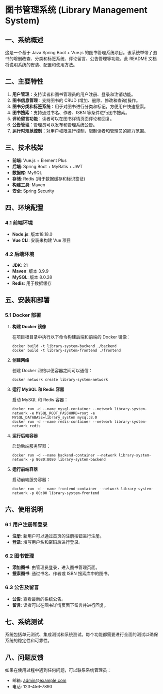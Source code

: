# 图书管理系统 (Library Management System)

## 一、系统概述

这是一个基于 Java Spring Boot + Vue.js 的图书管理系统项目。该系统举带了图书的增删改查、分类和标签系统、评论留言、公告管理等功能。此 README 文档将说明系统的安装、配置和使用方法。

## 二、主要特性

1. **用户管理**：支持读者和图书管理员的用户注册、登录和注销功能。
2. **图书信息管理**：支持图书的 CRUD (增加、删除、修改和查询)操作。
3. **图书分类和标签系统**：用于对图书进行分类和标记，方便用户快速搜索。
4. **图书搜索**：支持通过书名、作者、ISBN 等条件进行图书搜索。
5. **评论留言功能**：读者可以在图书详情页面评论和回复。
6. **公告管理**：管理员可以发布和管理系统公告。
7. **运行时规范控制**：对用户权限进行控制，限制读者和管理员的能力范围。

## 三、技术栈架

- **前端**: Vue.js + Element Plus
- **后端**: Spring Boot + MyBatis + JWT
- **数据库**: MySQL
- **存储**: Redis (用于数据缓存和标识签证)
- **构建工具**: Maven
- **安全**: Spring Security

## 四、环境配置

### 4.1 前端环境

- **Node.js**: 版本18.18.0
- **Vue CLI**: 安装来构建 Vue 项目

### 4.2 后端环境

- **JDK**: 21
- **Maven**: 版本 3.9.9
- **MySQL**: 版本 8.0.28
- **Redis**: 用于数据缓存

## 五、安装和部署

### 5.1 Docker 部署

1. **构建 Docker 镜像**

   在项目根目录中执行以下命令构建后端和前端的 Docker 镜像：

   ```
   docker build -t library-system-backend ./backend
   docker build -t library-system-frontend ./frontend
   ```

2. **创建网络**

   创建 Docker 网络以便容器之间可以通信：

   ```
   docker network create library-system-network
   ```

3. **运行 MySQL 和 Redis 容器**

   启动 MySQL 和 Redis 容器：

   ```
   docker run -d --name mysql-container --network library-system-network -e MYSQL_ROOT_PASSWORD=root -e MYSQL_DATABASE=library_system mysql:8.0
   docker run -d --name redis-container --network library-system-network redis
   ```

4. **运行后端容器**

   启动后端服务容器：

   ```
   docker run -d --name backend-container --network library-system-network -p 8080:8080 library-system-backend
   ```

5. **运行前端容器**

   启动前端服务容器：

   ```
   docker run -d --name frontend-container --network library-system-network -p 80:80 library-system-frontend
   ```

## 六、使用说明

### 6.1 用户注册和登录

- **注册**: 新用户可以通过首页的注册按钮进行注册。
- **登录**: 填写用户名和密码后进行登录。

### 6.2 图书管理

- **添加图书**: 由管理员登录，进入图书管理页面。
- **搜索图书**: 通过书名、作者或 ISBN 搜索库中的图书。

### 6.3 公告及留言

- **公告**: 查看最新的系统公告。
- **留言**: 读者可以在图书详情页面下留言并进行回复。

## 七、系统测试

系统包括单元测试、集成测试和系统测试。每个功能都需要进行全面的测试以确保系统的稳定性和可靠性。

## 八、问题反馈

如果在使用过程中遇到任何问题，可以联系系统管理员：

- 邮箱: admin@example.com
- 电话: 123-456-7890